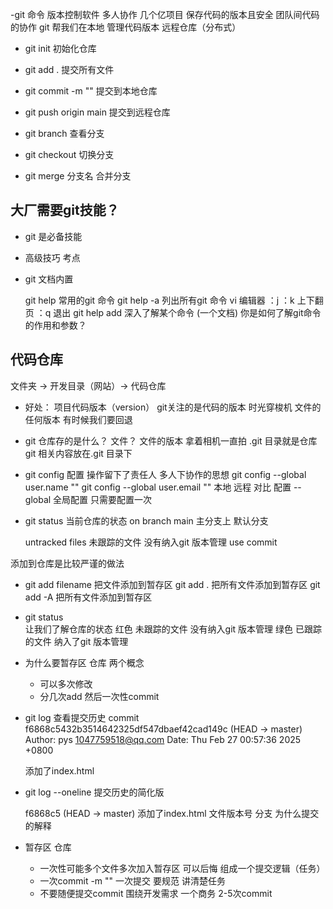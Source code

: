 -git 命令
  版本控制软件  多人协作 几个亿项目
  保存代码的版本且安全 团队间代码的协作
  git 帮我们在本地 管理代码版本 远程仓库（分布式）
  - git init 初始化仓库
  - git add . 提交所有文件
  - git commit -m "" 提交到本地仓库
  - git push origin main 提交到远程仓库

  - git branch 查看分支
  - git checkout  切换分支
  - git merge 分支名 合并分支

## 大厂需要git技能？
  - git 是必备技能
  - 高级技巧 考点
  - git 文档内置
    
    git help 常用的git 命令
    git help -a 列出所有git 命令
    vi 编辑器 ：j ：k 上下翻页 ：q 退出
    git help add  深入了解某个命令 (一个文档)
    你是如何了解git命令的作用和参数？

## 代码仓库
  文件夹 -> 开发目录（网站）-> 代码仓库
  - 好处：
     项目代码版本（version） git关注的是代码的版本
     时光穿梭机  文件的任何版本 有时候我们要回退 
  - git 仓库存的是什么？
    文件？  文件的版本
    拿着相机一直拍
    .git 目录就是仓库
    git 相关内容放在.git 目录下
  - git config 配置 操作留下了责任人  多人下协作的思想
    git config --global user.name ""
    git config --global user.email ""  本地 远程 对比
    配置 --global 全局配置  只需要配置一次
  
  - git status
    当前仓库的状态
    on branch main  主分支上  默认分支

    untracked files  未跟踪的文件  没有纳入git 版本管理
    use commit 

  添加到仓库是比较严谨的做法
  - git add filename
    把文件添加到暂存区
    git add .  把所有文件添加到暂存区
    git add -A  把所有文件添加到暂存区
  
  - git status  
    让我们了解仓库的状态
    红色  未跟踪的文件  没有纳入git 版本管理
    绿色  已跟踪的文件  纳入了git 版本管理
    
  - 为什么要暂存区 仓库 两个概念
    - 可以多次修改
    - 分几次add 然后一次性commit
  
  - git log 查看提交历史
    commit f6868c5432b3514642325df547dbaef42cad149c (HEAD -> master)
Author: pys <1047759518@qq.com>
Date:   Thu Feb 27 00:57:36 2025 +0800

    添加了index.html

  - git log --oneline 提交历史的简化版

    f6868c5 (HEAD -> master) 添加了index.html
    文件版本号 分支 为什么提交的解释

  - 暂存区 仓库
    - 一次性可能多个文件多次加入暂存区  可以后悔  组成一个提交逻辑（任务）
    - 一次commit -m ""  一次提交  要规范 讲清楚任务
    - 不要随便提交commit  围绕开发需求
       一个商务 2-5次commit

